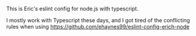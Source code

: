 This is Eric's eslint config for node.js with typescript.

I mostly work with Typescript these days, and I got tired of the conflicting rules when using https://github.com/ehaynes99/eslint-config-erich-node
